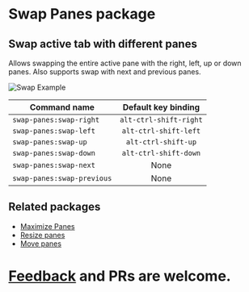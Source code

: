 # Swap Panes package

## Swap active tab with different panes

Allows swapping the entire active pane with the right, left, up or down panes.
Also supports swap with next and previous panes.

![Swap Example](https://raw.githubusercontent.com/santip/layout-manager/master/examples/swap-panes.gif)

| Command name                        | Default key binding    |
| ----------------------------------- |:----------------------:|
| `swap-panes:swap-right`    | `alt-ctrl-shift-right` |
| `swap-panes:swap-left`     | `alt-ctrl-shift-left`  |
| `swap-panes:swap-up`       | `alt-ctrl-shift-up`    |
| `swap-panes:swap-down`     | `alt-ctrl-shift-down`  |
| `swap-panes:swap-next`     | None                   |
| `swap-panes:swap-previous` | None                   |

## Related packages

- [Maximize Panes](https://atom.io/packages/maximize-panes)
- [Resize panes](https://atom.io/packages/resize-panes)
- [Move panes](https://atom.io/packages/move-panes)

# [Feedback](https://github.com/santip/swap-panes/issues) and PRs are welcome.
